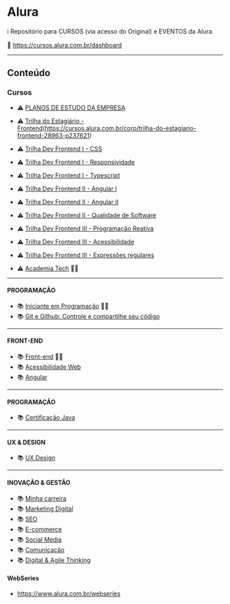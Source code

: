 # Alura

<!-- LEGENDAS para ÍCONES:
  - :link:               = Links da web
  - :running::dash:      = Fazendo
  - :books:              = Conteúdo
  - :memo:               = Exercícios
  - :white_check_mark:   = Feito
  - :dart:               = Módulo Concluído
  - :trophy:             = Medalhas
  - :information_source: = Informação importante
  - :name_badge:         = Certificado
  - :warning:            = Prioridades
  - :page_facing_up:     = para Artigos
  - :tada:               = para Eventos
-->

:information_source: Repositório para CURSOS (via acesso do Original) e EVENTOS da Alura.

:link: <https://cursos.alura.com.br/dashboard>

---

## Conteúdo

### Cursos

- :warning: [PLANOS DE ESTUDO DA EMPRESA](https://cursos.alura.com.br/learning-guide/company)

- :warning: [Trilha do Estagiário - Frontend](./academiaTechOriginal/front-end/00-estagiario/readme.md)(<https://cursos.alura.com.br/corp/trilha-do-estagiario-frontend-28963-p237621>)

- :warning: [Trilha Dev Frontend I - CSS](https://cursos.alura.com.br/corp/trilha-dev-frontend-i-css-30848-p246528)
- :warning: [Trilha Dev Frontend I - Responsividade](https://cursos.alura.com.br/corp/trilha-dev-frontend-i-responsividade-30856-p246529)
- :warning: [Trilha Dev Frontend I - Typescript](https://cursos.alura.com.br/corp/trilha-dev-frontend-i-typescript-30857-p246530)

- :warning: [Trilha Dev Frontend II - Angular I](https://cursos.alura.com.br/corp/trilha-dev-frontend-ii-angular-i-30879-p246701)
- :warning: [Trilha Dev Frontend II - Angular II](https://cursos.alura.com.br/corp/trilha-dev-frontend-ii-angular-ii-30881-p246704)
- :warning: [Trilha Dev Frontend II - Qualidade de Software](https://cursos.alura.com.br/corp/trilha-dev-frontend-ii-qualidade-de-software-30882-p246707)

- :warning: [Trilha Dev Frontend III - Programação Reativa](https://cursos.alura.com.br/corp/trilha-dev-frontend-iii-programacao-reativa-30891-p246723)
- :warning: [Trilha Dev Frontend III - Acessibilidade](https://cursos.alura.com.br/corp/trilha-dev-frontend-iii-acessibilidade-30890-p246722)
- :warning: [Trilha Dev Frontend III - Expressões regulares](https://cursos.alura.com.br/corp/trilha-dev-frontend-iii-expressoes-regulares-30889-p246721)

- :warning: [Academia Tech](https://cursos.alura.com.br/corp/academia-tech-16094-p124919) :running::dash:

---

#### **PROGRAMAÇÃO**

- :books: [Iniciante em Programação](./programacao/inicianteProgramacao/readme.md) :running::dash:
- :books: [Git e Github: Controle e compartilhe seu código](https://cursos.alura.com.br/course/git-github-controle-de-versao)

---

#### **FRONT-END**

- :books: [Front-end](./frontend/readme.md) :running::dash:
- :books: [Acessibilidade Web](https://cursos.alura.com.br/formacao-acessibilidade-web)
- :books: [Angular](https://cursos.alura.com.br/formacao-angular)

---

#### **PROGRAMAÇÃO**

- :books: [Certificação Java](https://cursos.alura.com.br/formacao-certificacao-java)

---

#### **UX & DESIGN**

- :books: [UX Design](https://cursos.alura.com.br/formacao-ux)

---

#### **INOVAÇÃO & GESTÃO**

- :books: [Minha carreira](https://cursos.alura.com.br/formacao-minha-carreira)
- :books: [Marketing Digital](https://cursos.alura.com.br/formacao-marketing-digital)
- :books: [SEO](https://cursos.alura.com.br/formacao-seo)
- :books: [E-commerce](https://cursos.alura.com.br/formacao-e-commerce)
- :books: [Social Media](https://cursos.alura.com.br/formacao-social-media)
- :books: [Comunicação](https://cursos.alura.com.br/formacao-comunicacao)
- :books: [Digital & Agile Thinking](https://cursos.alura.com.br/formacao-digital-e-agile-thinking)

#### **WebSeries**

- <https://www.alura.com.br/webseries>
